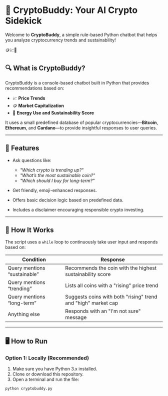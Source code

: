 # 👋 CryptoBuddy: Your AI Crypto Sidekick

Welcome to **CryptoBuddy**, a simple rule-based Python chatbot that helps you analyze cryptocurrency trends and sustainability!

🪙💹🌱

## 🔍 What is CryptoBuddy?

CryptoBuddy is a console-based chatbot built in Python that provides recommendations based on:

- 📈 **Price Trends**
- 🪙 **Market Capitalization**
- 🌱 **Energy Use and Sustainability Score**

It uses a small predefined database of popular cryptocurrencies—**Bitcoin**, **Ethereum**, and **Cardano**—to provide insightful responses to user queries.

---

## 🚀 Features

- Ask questions like:
  - *"Which crypto is trending up?"*
  - *"What’s the most sustainable coin?"*
  - *"Which should I buy for long-term?"*

- Get friendly, emoji-enhanced responses.
- Offers basic decision logic based on predefined data.
- Includes a disclaimer encouraging responsible crypto investing.

---

## 🧠 How It Works

The script uses a `while` loop to continuously take user input and responds based on:

| Condition                      | Response                                                                 |
|-------------------------------|--------------------------------------------------------------------------|
| Query mentions “sustainable”  | Recommends the coin with the highest sustainability score               |
| Query mentions “trending”     | Lists all coins with a "rising" price trend                             |
| Query mentions “long-term”    | Suggests coins with both "rising" trend and "high" market cap           |
| Anything else                 | Responds with an "I'm not sure" message                                 |

---

## 🖥️ How to Run

### Option 1: Locally (Recommended)

1. Make sure you have Python 3.x installed.
2. Clone or download this repository.
3. Open a terminal and run the file:

```bash
python cryptobuddy.py
